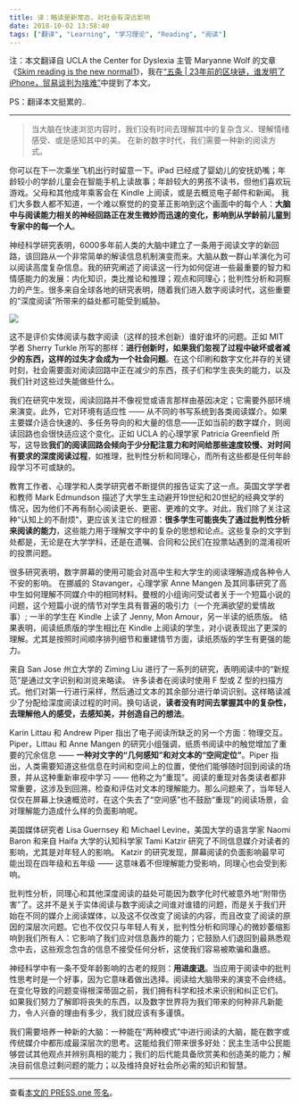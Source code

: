 ```yaml
---
title: 译：略读是新常态，对社会有深远影响
date: 2018-10-02 13:58:40
tags: ["翻译", "Learning", "学习理论", "Reading", "阅读"]
---
```




注：本文翻译自 UCLA the Center for Dyslexia 主管 Maryanne Wolf 的文章《[Skim reading is the new normal](https://www.theguardian.com/commentisfree/2018/aug/25/skim-reading-new-normal-maryanne-wolf)[1](https://lyric.im/what-is-bridgewaters-culture-really-like-and-what-are-the-reasons-for-it/#fn:1)》，我在[“五条 | 23年前的区块链，谁发明了 iPhone，贸易谈判为啥难”](https://press.one/file/v?s=30fdb20b2efc7e1ce0a8b0232fd445cda7f6ec0907dad304aba50b7af4011ec0a8fc70564832fb8ddaab41c0e99f2d8420ec65680aeb4cffb27d4f1d16e8d4581&h=c48438e3e5d66d35fd4583c34cb8a8309a7feff2c77760fc9e37491f42445b9c&a=37bb01456229cf59e14aa19c6755a8ba2947be9b&f=P1&v=2)中提到了本文。

PS：翻译本文挺累的..

<!-- more -->

---

> 当大脑在快速浏览内容时，我们没有时间去理解其中的复杂含义、理解情绪感受、或是感知其中的美。 在新的数字时代，我们需要一种新的阅读方式。

你可以在下一次乘坐飞机出行时留意一下。iPad 已经成了婴幼儿的安抚奶嘴；年龄较小的学龄儿童会在智能手机上读故事；年龄较大的男孩不读书，但他们喜欢玩游戏。父母和其他成年乘客会在 Kindle 上阅读，或是去概览电子邮件和新闻。 我们大多数人都不知道，一个难以察觉的的变革正影响到这个画面中的每个人：**大脑中与阅读能力相关的神经回路正在发生微妙而迅速的变化，影响到从学龄前儿童到专家中的每一个人**。

神经科学研究表明，6000多年前人类的大脑中建立了一条用于阅读文字的新回路，该回路从一个非常简单的解读信息机制演变而来。大脑从数一群山羊演化为可以阅读高度复杂信息。我的研究阐述了阅读这一行为如何促进一些最重要的智力和情感能力的发展：内化知识，类比推论和推理；观点和同理心；批判性分析和洞察力的产生。很多来自全球各地的研究表明，随着我们进入数字阅读时代，这些重要的“深度阅读”所带来的益处都可能受到威胁。

![](https://i.guim.co.uk/img/media/78be9dbc908e1da2dfb0ff9323ab30bfabd76e6b/0_0_5100_3060/master/5100.jpg?width=620&quality=45&auto=format&fit=max&dpr=2&s=9c4800a3e8b02bc5bee822548974452d)

这不是评价实体阅读与数字阅读（这样的技术创新）谁好谁坏的问题。正如 MIT 学者 Sherry Turkle 所写的那样：**进行创新时，如果我们忽视了过程中破坏或者减少的东西，这样的过失才会成为一个社会问题**。在这个印刷和数字文化并存的关键时刻，社会需要面对阅读回路中正在减少的东西，孩子们和学生丧失的能力，以及我们针对这些过失能做些什么。

我们在研究中发现，阅读回路并不像视觉或语言那样由基因决定；它需要外部环境来演变。此外，它对环境有适应性 —— 从不同的书写系统到各类阅读媒介。如果主要媒介适合快速的、多任务导向的和大量的信息——正如当前的数字媒介，则阅读回路也会很快适应这个变化。正如 UCLA 的心理学家 Patricia Greenfield 所写，这导致**我们的阅读回路会倾向于少分配注意力和时间给那些速度较慢、对时间有要求的深度阅读过程**，如推理，批判性分析和同理心，而所有这些都是任何年龄段学习不可或缺的。

教育工作者、心理学和人类学研究者不断提供的报告证实了这一点。英国文学学者和教师 Mark Edmundson 描述了大学生主动避开19世纪和20世纪的经典文学的情况，因为他们不再有耐心阅读更长、更密、更难的文字。对此，我们除了关注这种“认知上的不耐烦”，更应该关注它的根源：**很多学生可能丧失了通过批判性分析来阅读的能力**，这些能力用于理解文字中的复杂的思想和论点。这些复杂的文字到处都是，无论是在大学学科，还是在遗嘱、合同和公民们在投票站遇到的混淆视听的投票问题。

很多研究表明，数字屏幕的使用可能会对高中生和大学生的阅读理解造成各种令人不安的影响。 在挪威的 Stavanger，心理学家 Anne Mangen 及其同事研究了高中生如何理解不同媒介中的相同材料。曼根的小组询问受试者关于一个短篇小说的问题，这个短篇小说的情节对学生具有普遍的吸引力（一个充满欲望的爱情故事）; 一半的学生在 Kindle 上读了 Jenny, Mon Amour，另一半读的纸质版。 结果表明，阅读纸质版的学生相比在 Kindle 上阅读的学生，对小说表现出了更深的理解。尤其是按照时间顺序排列细节和重建情节方面，读纸质版的学生有更强的能力。

来自 San Jose 州立大学的 Ziming Liu 进行了一系列的研究，表明阅读中的“新规范”是通过文字识别和浏览来略读。 许多读者在阅读时使用 F 型或 Z 型的扫描方式。他们对第一行进行采样，然后通过文本的其余部分进行单词识别。这样略读减少了分配给深度阅读过程的时间。换句话说，**读者没有时间去掌握其中的复杂性，去理解他人的感受，去感知美，并创造自己的想法**。

Karin Littau 和 Andrew Piper 指出了电子阅读所缺乏的另一个方面：物理交互。 Piper，Littau 和 Anne Mangen 的研究小组强调，纸质书阅读中的触觉增加了重要的冗余信息 —— **一种对文字的“几何感知”和对文本的“空间定位”**。Piper 指出，人类需要知道这些信息在时间和空间上的位置，使他们能够随时回到阅读的场景，并从这种重新审视中学习 —— 他称之为“重现”。阅读的重现对各类读者都非常重要，这涉及到回溯，检查和评估对文本的理解能力。那么问题来了，当年轻人仅仅在屏幕上快速概览时，在这个失去了“空间感”也不鼓励“重现”的阅读场景，会对理解能力造成什么样的负面影响呢。

美国媒体研究者 Lisa Guernsey 和 Michael Levine，美国大学的语言学家 Naomi Baron 和来自 Haifa 大学的认知科学家 Tami Katzir 研究了不同信息媒介对读者的影响，尤其是对年轻人的影响。 Katzir 的研究发现，屏幕阅读的负面影响最早可能出现在四年级和五年级 —— 这意味着不但理解能力受影响，同理心也会受到影响。

批判性分析，同理心和其他深度阅读的益处可能因为数字化时代被意外地“附带伤害”了。这并不是关于实体阅读与数字阅读之间谁对谁错的问题，而是关于我们开始在不同的媒介上阅读媒体，以及这不仅改变了阅读的内容，而且改变了阅读的原因的深层次问题。它也不仅仅只与年轻人有关，批判性分析和同理心的微妙萎缩影响到我们所有人：它影响了我们应对信息轰炸的能力；它鼓励人们退回到最熟悉观念中去，这些观念包含的信息不接受任何分析，这使我们容易被欺骗和蛊惑。

神经科学中有一条不受年龄影响的古老的规则：**用进废退**。当应用于阅读中的批判性思考时是一个好事，因为它意味着做出选择。阅读给大脑带来的演变不会终结。 在变化导致的问题变得根深蒂固之前，我们拥有科学和技术来识别和纠正它们。 如果我们努力了解即将丧失的东西，以及数字世界将为我们带来的何种非凡新能力，令人兴奋的理由有多少，我们就应该有多谨慎。

我们需要培养一种新的大脑：一种能在“两种模式”中进行阅读的大脑，能在数字或传统媒介中都形成最深层次的思考。这能给我们带来很多好处：民主生活中公民能够尝试其他观点并辨别真相的能力；我们的后代能具备欣赏美和创造美的能力；解决目前信息过剩问题的能力；以及维持良好社会所必需的知识和智慧。

---

查看[本文的 PRESS.one 签名](https://press.one/file/v?s=0da729983850cd3bc9c19528c947501779e80cac3e3ff4829a1cf332db0e93a5fb543de8e82841a43aa7311493e60f4474f7d1b360d242e692cd580b370778440&h=2b8e32be2d710c45c9c29c1e510b8ff012382fa39d26a9718708f3be17e682ef&a=37bb01456229cf59e14aa19c6755a8ba2947be9b&f=P1&v=2)。